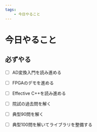 ```yaml
---
tags:
    - 今日やること
---
```


# 今日やること
## 必ずやる

- [ ] AD変換入門を読み進める

- [ ] FPGAのデモを進める

- [ ] Effective C++を読み進める

- [ ] 院試の過去問を解く

- [ ] 典型90問を解く

- [ ] 典型100問を解いてライブラリを整備する